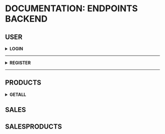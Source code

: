 # DOCUMENTATION: ENDPOINTS BACKEND

## USER

<details>
  <summary>
    <b><strong>LOGIN</strong></b>
  </summary>
  POST(http://localhost:3001/login)

  <details>
    <summary>
      <b>Request</b>
    </summary>
    Body:<br>

    {
      "email": "fulana@deliveryapp.com",
      "password": "fulana@123"
    }

  </details>

  <details>
    <summary>
      <b>Response</b>
    </summary>
    Code: 201<br>
    Json:<br>


      {
        "id": 2,
        "name": "Fulana Pereira",
        "email": "fulana@deliveryapp.com",
        "role": "seller",
        "token": "eyJhbGciOiJIUzI1NiIsInR5cCI6IkpXVCJ9.eyJkYXRhIjp7ImlkIjoyLCJuYW1lIjoiRnVsYW5hIFBlcmVpcmEiLCJlbWFpbCI6ImZ1bGFuYUBkZWxpdmVyeWFwcC5jb20iLCJyb2xlIjoic2VsbGVyIn0sImlhdCI6MTY2MDI2OTY4NCwiZXhwIjoxNjYwMjczMjg0fQ.OFToIVehvM-rshgD1uUgpEqGufzMQ0XO5AxohlG7CQM"
      }

  </details>
</details>

---

<details>
  <summary>
    <b><strong>REGISTER</strong></b>
  </summary>
  POST(http://localhost:3001/login/register)

  <details>
    <summary>
      <b>Bad Request</b>
    </summary>
    Ao tentar registrar um usuário já existente <br>
    Body:<br>

    {
      "email": "fulana@deliveryapp.com",
      "password": "fulana@123"
    }

  </details>

  <details>
    <summary>
      <b>Bad Response</b>
    </summary>
    Code: 409<br>
    Json:<br>

    {
      "message": "Conflict"
    }

  </details>

  <details>
    <summary>
      <b>Good Request</b>
    </summary>
    Body:<br>

    {
      "name": "Novo Usuário",
      "email": "new_User@deliveryapp.com",
      "password": "new_password"
    }

  </details>

  <details>
    <summary>
      <b>Good Response</b>
    </summary>
    Code: 201<br>
    Json:<br>

    {
      "id": 4,
      "name": "Novo Usuário",
      "email": "new_User@deliveryapp.com",
      "role": "customer",
      "token": "eyJhbGciOiJIUzI1NiIsInR5cCI6IkpXVCJ9.eyJkYXRhIjp7ImlkIjoxMCwibmFtZSI6Ik5vdm8gVXN1w6FyaW8iLCJlbWFpbCI6Im5ld19Vc2VyQGRlbGl2ZXJ5YXBwLmNvbSIsInJvbGUiOiJjdXN0b21lciJ9LCJpYXQiOjE2NjAyNzE4NTgsImV4cCI6MTY2MDI3NTQ1OH0.-4PcrYbadiishgSQfLTD2em3l3pUj8EOpsVeodG7CKI"
    }

  </details>
</details>

---

## PRODUCTS

<details>
  <summary>
    <b><strong>GETALL</strong></b>
  </summary>
  GET(http://localhost:3001/products)

  <details>
    <summary>
      <b>Response</b>
    </summary>
    Code: 200<br>
    Json:<br>

    [
      {
        "id": 1,
        "name": "Skol Lata 250ml",
        "price": "2.20",
        "url_image": "http://localhost:3001/images/skol_lata_350ml.jpg"
      },
      (...)
      ,
      {
        "id": 11,
        "name": "Stella Artois 275ml",
        "price": "3.49",
        "url_image": "http://localhost:3001/images/stella_artois_275ml.jpg"
      }
    ]

  </details>
</details>

## SALES

## SALESPRODUCTS